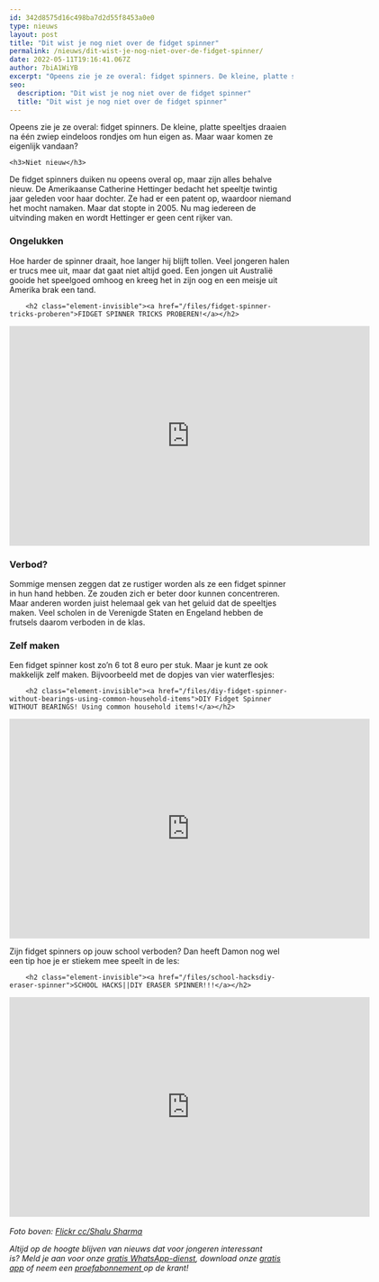 ```yaml
---
id: 342d8575d16c498ba7d2d55f8453a0e0
type: nieuws
layout: post
title: "Dit wist je nog niet over de fidget spinner"
permalink: /nieuws/dit-wist-je-nog-niet-over-de-fidget-spinner/
date: 2022-05-11T19:16:41.067Z
author: 7biA1WiYB
excerpt: "Opeens zie je ze overal: fidget spinners. De kleine, platte speeltjes draaien na één zwiep eindeloos rondjes om hun eigen as. Maar waar komen ze eigenlijk vandaan?  "
seo:
  description: "Dit wist je nog niet over de fidget spinner"
  title: "Dit wist je nog niet over de fidget spinner"
---
```

Opeens zie je ze overal: fidget spinners. De kleine, platte speeltjes draaien na één zwiep eindeloos rondjes om hun eigen as. Maar waar komen ze eigenlijk vandaan?  

    <h3>Niet nieuw</h3>
<p>De fidget spinners duiken nu opeens overal op, maar zijn alles behalve nieuw. De Amerikaanse Catherine Hettinger bedacht het speeltje twintig jaar geleden voor haar dochter. Ze had er een patent op, waardoor niemand het mocht namaken. Maar dat stopte in 2005. Nu mag iedereen de uitvinding maken en wordt Hettinger er geen cent rijker van.</p>
<h3>Ongelukken</h3>
<p>Hoe harder de spinner draait, hoe langer hij blijft tollen. Veel jongeren halen er trucs mee uit, maar dat gaat niet altijd goed. Een jongen uit Australië gooide het speelgoed omhoog en kreeg het in zijn oog en een meisje uit Amerika brak een tand.</p>
<p><div class="media media-element-container media-default"><div id="file-417189" class="file file-video file-video-youtube">

        <h2 class="element-invisible"><a href="/files/fidget-spinner-tricks-proberen">FIDGET SPINNER TRICKS PROBEREN!</a></h2>
    
  
  <div class="content">
    <div class="media-youtube-video file media-element file-default media-youtube-1">
  <iframe class="media-youtube-player" width="640" height="390" title="FIDGET SPINNER TRICKS PROBEREN!" src="https://www.youtube.com/embed/UQlhiE3t_vM?wmode=opaque&controls=" name="FIDGET SPINNER TRICKS PROBEREN!" frameborder="0" allowfullscreen="">Video van FIDGET SPINNER TRICKS PROBEREN!</iframe>
</div>
  </div>

  
</div>
</div>
<h3>Verbod?</h3>
<p>Sommige mensen zeggen dat ze rustiger worden als ze een fidget spinner in hun hand hebben. Ze zouden zich er beter door kunnen concentreren. Maar anderen worden juist helemaal gek van het geluid dat de speeltjes maken. Veel scholen in de Verenigde Staten en Engeland hebben de frutsels daarom verboden in de klas.</p>
<h3>Zelf maken</h3>
<p>Een fidget spinner kost zo’n 6 tot 8 euro per stuk. Maar je kunt ze ook makkelijk zelf maken. Bijvoorbeeld met de dopjes van vier waterflesjes:</p>
<p><div class="media media-element-container media-default"><div id="file-417190" class="file file-video file-video-youtube">

        <h2 class="element-invisible"><a href="/files/diy-fidget-spinner-without-bearings-using-common-household-items">DIY Fidget Spinner WITHOUT BEARINGS! Using common household items!</a></h2>
    
  
  <div class="content">
    <div class="media-youtube-video file media-element file-default media-youtube-2">
  <iframe class="media-youtube-player" width="640" height="390" title="DIY Fidget Spinner WITHOUT BEARINGS! Using common household items!" src="https://www.youtube.com/embed/F8wAkfgsZLY?wmode=opaque&controls=" name="DIY Fidget Spinner WITHOUT BEARINGS! Using common household items!" frameborder="0" allowfullscreen="">Video van DIY Fidget Spinner WITHOUT BEARINGS! Using common household items!</iframe>
</div>
  </div>

  
</div>
</div>
<p>Zijn fidget spinners op jouw school verboden? Dan heeft Damon nog wel een tip hoe je er stiekem mee speelt in de les:</p>
<p><div class="media media-element-container media-default"><div id="file-417191" class="file file-video file-video-youtube">

        <h2 class="element-invisible"><a href="/files/school-hacksdiy-eraser-spinner">SCHOOL HACKS||DIY ERASER SPINNER!!!</a></h2>
    
  
  <div class="content">
    <div class="media-youtube-video file media-element file-default media-youtube-3">
  <iframe class="media-youtube-player" width="640" height="390" title="SCHOOL HACKS||DIY ERASER SPINNER!!!" src="https://www.youtube.com/embed/LdnfgG2kKBI?wmode=opaque&controls=" name="SCHOOL HACKS||DIY ERASER SPINNER!!!" frameborder="0" allowfullscreen="">Video van SCHOOL HACKS||DIY ERASER SPINNER!!!</iframe>
</div>
  </div>

  
</div>
</div><br><em>Foto boven: <a href="https://www.flickr.com/photos/shalusharma/34108749340/" target="_blank">Flickr cc/Shalu Sharma</a></em>
<p><em>Altijd op de hoogte blijven van nieuws dat voor jongeren interessant is? Meld je aan voor onze <a href="https://original.sevendays.nl/whatsapp">gratis WhatsApp-dienst</a>, download onze <a href="https://original.sevendays.nl/app">gratis app</a> of neem een <a href="https://abonneren.sevendays.nl/abonneren/abonnementen/ae/artikel">proefabonnement </a>op de krant!</em></p>  

